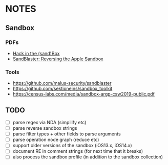 # NOTES

## Sandbox

### PDFs

- [Hack in the (sand)Box](http://newosxbook.com/files/HITSB.pdf)
- [SandBlaster: Reversing the Apple Sandbox](https://arxiv.org/pdf/1608.04303.pdf)

### Tools

- https://github.com/malus-security/sandblaster
- https://github.com/sektioneins/sandbox_toolkit
- https://census-labs.com/media/sandbox-argp-csw2019-public.pdf

## TODO

- [ ] parse regex via NDA (simpilify etc)
- [ ] parse reverse sandbox strings
- [ ] parse filter types + other fields to parse arguments
- [ ] parse operation node graph (reduce etc)
- [ ] support older versions of the sandbox (iOS13.x, iOS14.x)
- [ ] document RE in comment strings (for next time that it breaks)
- [ ] also process the sandbox profile (in addition to the sandbox collection)
